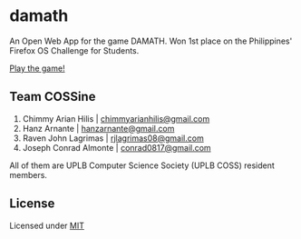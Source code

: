 damath
======

An Open Web App for the game DAMATH. Won 1st place on the Philippines' Firefox OS Challenge for Students.

[Play the game!](http://ravenjohn.github.io/damath)

Team COSSine 
------
1. Chimmy Arian Hilis | <chimmyarianhilis@gmail.com>
2. Hanz Arnante | <hanzarnante@gmail.com>
3. Raven John Lagrimas | <rjlagrimas08@gmail.com>
4. Joseph Conrad Almonte | <conrad0817@gmail.com>

All of them are UPLB Computer Science Society (UPLB COSS) resident members.

License
-------
Licensed under [MIT](https://github.com/ravenjohn/damath/blob/master/LICENSE)

